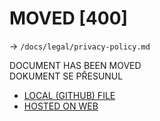 # MOVED [400]

-> `/docs/legal/privacy-policy.md`

DOCUMENT HAS BEEN MOVED  
DOKUMENT SE PŘESUNUL

- [LOCAL (GITHUB) FILE](./legal/privacy-policy.md)
- [HOSTED ON WEB](https://leabot.petyxbron.cz/docs/legal/privacy-policy)